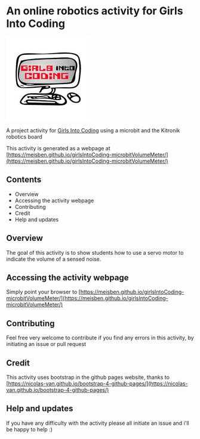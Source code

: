 # An online robotics activity for Girls Into Coding

[![logoPicture](images/girlsIntoCodingLogo.jpg)](https://www.girlsintocoding.com/)

A project activity for [Girls Into Coding](https://www.girlsintocoding.com/) using a microbit and the Kitronik robotics board

This activity is generated as a webpage at [https://meisben.github.io/girlsIntoCoding-microbitVolumeMeter/](https://meisben.github.io/girlsIntoCoding-microbitVolumeMeter/)

## Contents

- Overview
- Accessing the activity webpage
- Contributing
- Credit
- Help and updates

## Overview
The goal of this activity is to show students how to use a servo motor to indicate the volume of a sensed noise.

## Accessing the activity webpage

Simply point your browser to [https://meisben.github.io/girlsIntoCoding-microbitVolumeMeter/](https://meisben.github.io/girlsIntoCoding-microbitVolumeMeter/)

## Contributing

Feel free very welcome to contribute if you find any errors in this activity, by initiating an issue or pull request

## Credit

This activity uses bootstrap in the github pages website, thanks to [https://nicolas-van.github.io/bootstrap-4-github-pages/](https://nicolas-van.github.io/bootstrap-4-github-pages/)

## Help and updates

If you have any difficulty with the activity please all initiate an issue and i'll be happy to help :)
